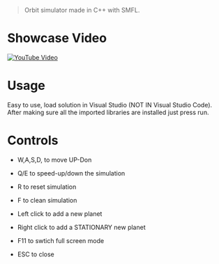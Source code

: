 > Orbit simulator made in C++ with SMFL.
# Showcase Video
[![YouTube Video](https://img.youtube.com/vi/UPl4bBSgKtM/0.jpg)](https://www.youtube.com/watch?v=UPl4bBSgKtM)

# Usage
Easy to use, load solution in Visual Studio (NOT IN Visual Studio Code). After making sure all the imported libraries are installed just press run.

# Controls

- W,A,S,D, to move UP-Don
- Q/E to speed-up/down the simulation
- R to reset simulation
- F to clean simulation
- Left click to add a new planet
- Right click to add a STATIONARY new planet

- F11 to swtich full screen mode
- ESC to close
